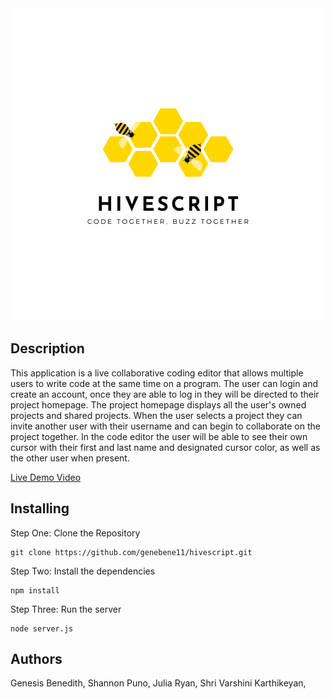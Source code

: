 
<div align="center">
  <a>
    <img src="public_html/img/hivescript_new_logo.png" alt="Logo">
  </a>
</div>

## Description
This application is a live collaborative coding editor that allows multiple users to write code at the same time on a program. The user can login and create an account, once they are able to log in they will be directed to their project homepage. The project homepage displays all the user's owned projects and shared projects. When the user selects a project they can invite another user with their username and can begin to collaborate on the project together. In the code editor the user will be able to see their own cursor with their first and last name and designated cursor color,  as well as the other user when present. 

[Live Demo Video](https://drive.google.com/file/d/1SQKDo_hm0bdecJWzpEOtCQrSsG3aJAEE/view)

## Installing
Step One: Clone the Repository 

```
git clone https://github.com/genebene11/hivescript.git
```

Step Two: Install the dependencies

```
npm install
```

Step Three: Run the server

```
node server.js
```

## Authors
Genesis Benedith, Shannon Puno, Julia Ryan, Shri Varshini Karthikeyan,
